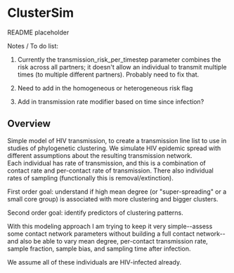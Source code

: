 # ClusterSim

README placeholder

Notes / To do list:

1. Currently the transmission_risk_per_timestep parameter combines the risk across all partners; it doesn't allow an individual to transmit multiple times (to multiple different partners). Probably need to fix that.

2. Need to add in the homogeneous or heterogeneous risk flag

3. Add in transmission rate modifier based on time since infection?


## Overview

Simple model of HIV transmission, to create a transmission line list to use
in studies of phylogenetic clustering. We simulate HIV epidemic spread with 
different assumptions about the resulting transmission network.  
Each individual has rate of transmission, and this is a combination of contact rate 
and per-contact rate of transmission. There also individual rates of sampling 
(functionally this is removal/extinction).

First order goal:  understand if high mean degree (or "super-spreading" or a small 
core group) is associated with more clustering and bigger clusters. 

Second order goal:  identify predictors of clustering patterns.

With this modeling approach I am trying to keep it very simple--assess some contact
network parameters without building a full contact network--and also be able to vary
mean degree, per-contact transmission rate, sample fraction, sample bias, and
sampling time after infection.

We assume all of these individuals are HIV-infected already.



